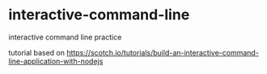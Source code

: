 # interactive-command-line
interactive command line practice

tutorial based on https://scotch.io/tutorials/build-an-interactive-command-line-application-with-nodejs
